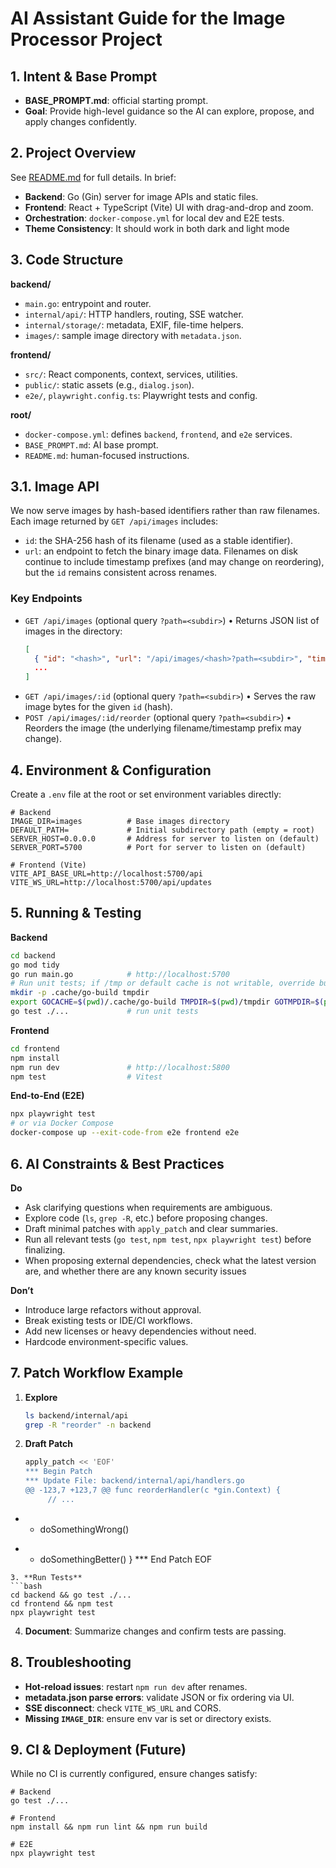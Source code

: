 # AI Assistant Guide for the Image Processor Project
<!-- New AI guide begins here -->
## 1. Intent & Base Prompt
- **BASE_PROMPT.md**: official starting prompt.
- **Goal**: Provide high-level guidance so the AI can explore, propose, and apply changes confidently.

## 2. Project Overview
See [README.md](./README.md) for full details. In brief:
- **Backend**: Go (Gin) server for image APIs and static files.
- **Frontend**: React + TypeScript (Vite) UI with drag-and-drop and zoom.
- **Orchestration**: `docker-compose.yml` for local dev and E2E tests.
- **Theme Consistency**: It should work in both dark and light mode

## 3. Code Structure
**backend/**
- `main.go`: entrypoint and router.
- `internal/api/`: HTTP handlers, routing, SSE watcher.
- `internal/storage/`: metadata, EXIF, file-time helpers.
- `images/`: sample image directory with `metadata.json`.

**frontend/**
- `src/`: React components, context, services, utilities.
- `public/`: static assets (e.g., `dialog.json`).
- `e2e/`, `playwright.config.ts`: Playwright tests and config.

**root/**
 - `docker-compose.yml`: defines `backend`, `frontend`, and `e2e` services.
 - `BASE_PROMPT.md`: AI base prompt.
 - `README.md`: human-focused instructions.

## 3.1. Image API
We now serve images by hash-based identifiers rather than raw filenames. Each image returned by `GET /api/images` includes:
  - `id`: the SHA-256 hash of its filename (used as a stable identifier).
  - `url`: an endpoint to fetch the binary image data.
Filenames on disk continue to include timestamp prefixes (and may change on reordering), but the `id` remains consistent across renames.

### Key Endpoints
- `GET /api/images` (optional query `?path=<subdir>`)
  • Returns JSON list of images in the directory:
    ```json
    [
      { "id": "<hash>", "url": "/api/images/<hash>?path=<subdir>", "timestamp": "<RFC3339>" },
      ...
    ]
    ```
- `GET /api/images/:id` (optional query `?path=<subdir>`)
  • Serves the raw image bytes for the given `id` (hash).
- `POST /api/images/:id/reorder` (optional query `?path=<subdir>`)
  • Reorders the image (the underlying filename/timestamp prefix may change).

## 4. Environment & Configuration
Create a `.env` file at the root or set environment variables directly:
```env
# Backend
IMAGE_DIR=images          # Base images directory
DEFAULT_PATH=             # Initial subdirectory path (empty = root)
SERVER_HOST=0.0.0.0       # Address for server to listen on (default)
SERVER_PORT=5700          # Port for server to listen on (default)

# Frontend (Vite)
VITE_API_BASE_URL=http://localhost:5700/api
VITE_WS_URL=http://localhost:5700/api/updates
```

## 5. Running & Testing
**Backend**
```bash
cd backend
go mod tidy
go run main.go            # http://localhost:5700
# Run unit tests; if /tmp or default cache is not writable, override build dirs:
mkdir -p .cache/go-build tmpdir
export GOCACHE=$(pwd)/.cache/go-build TMPDIR=$(pwd)/tmpdir GOTMPDIR=$(pwd)/tmpdir
go test ./...             # run unit tests
```

**Frontend**
```bash
cd frontend
npm install
npm run dev               # http://localhost:5800
npm test                  # Vitest
```

**End-to-End (E2E)**
```bash
npx playwright test
# or via Docker Compose
docker-compose up --exit-code-from e2e frontend e2e
```

## 6. AI Constraints & Best Practices
**Do**
- Ask clarifying questions when requirements are ambiguous.
- Explore code (`ls`, `grep -R`, etc.) before proposing changes.
- Draft minimal patches with `apply_patch` and clear summaries.
- Run all relevant tests (`go test`, `npm test`, `npx playwright test`) before finalizing.
- When proposing external dependencies, check what the latest version are, and whether there are any known security issues

**Don’t**
- Introduce large refactors without approval.
- Break existing tests or IDE/CI workflows.
- Add new licenses or heavy dependencies without need.
- Hardcode environment-specific values.

## 7. Patch Workflow Example
1. **Explore**
   ```bash
   ls backend/internal/api
   grep -R "reorder" -n backend
   ```
2. **Draft Patch**
   ```bash
   apply_patch << 'EOF'
   *** Begin Patch
   *** Update File: backend/internal/api/handlers.go
   @@ -123,7 +123,7 @@ func reorderHandler(c *gin.Context) {
        // ...
-   -    doSomethingWrong()
+   +    doSomethingBetter()
   }
   *** End Patch
   EOF
   ```
3. **Run Tests**
   ```bash
   cd backend && go test ./...
   cd frontend && npm test
   npx playwright test
   ```
4. **Document**: Summarize changes and confirm tests are passing.

## 8. Troubleshooting
- **Hot-reload issues**: restart `npm run dev` after renames.
- **metadata.json parse errors**: validate JSON or fix ordering via UI.
- **SSE disconnect**: check `VITE_WS_URL` and CORS.
- **Missing `IMAGE_DIR`**: ensure env var is set or directory exists.

## 9. CI & Deployment (Future)
While no CI is currently configured, ensure changes satisfy:
```
# Backend
go test ./...

# Frontend
npm install && npm run lint && npm run build

# E2E
npx playwright test
```
<!-- New AI guide ends here -->